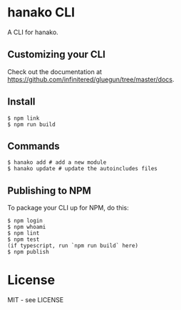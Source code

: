 # hanako CLI

A CLI for hanako.

## Customizing your CLI

Check out the documentation at https://github.com/infinitered/gluegun/tree/master/docs.

## Install

```shell
$ npm link
$ npm run build
```

## Commands

```shell
$ hanako add # add a new module
$ hanako update # update the autoincludes files
```

## Publishing to NPM

To package your CLI up for NPM, do this:

```shell
$ npm login
$ npm whoami
$ npm lint
$ npm test
(if typescript, run `npm run build` here)
$ npm publish
```

# License

MIT - see LICENSE

